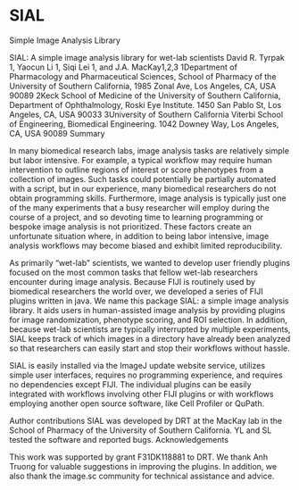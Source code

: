 # SIAL
Simple Image Analysis Library

SIAL: A simple image analysis library for wet-lab scientists
David R. Tyrpak 1, Yaocun Li 1, Siqi Lei 1, and J.A. MacKay1,2,3
1Department of Pharmacology and Pharmaceutical Sciences, School of Pharmacy of the University of Southern California, 1985 Zonal Ave, Los Angeles, CA, USA 90089 
2Keck School of Medicine of the University of Southern California, Department of Ophthalmology, Roski Eye Institute. 1450 San Pablo St, Los Angeles, CA, USA 90033
3University of Southern California Viterbi School of Engineering, Biomedical Engineering. 1042 Downey Way, Los Angeles, CA, USA 90089
Summary

In many biomedical research labs, image analysis tasks are relatively simple but labor intensive. For example, a typical workflow may require human intervention to outline regions of interest or score phenotypes from a collection of images. Such tasks could potentially be partially automated with a script, but in our experience, many biomedical researchers do not obtain programming skills. Furthermore, image analysis is typically just one of the many experiments that a busy researcher will employ during the course of a project, and so devoting time to learning programming or bespoke image analysis is not prioritized. These factors create an unfortunate situation where, in addition to being labor intensive, image analysis workflows may become biased and exhibit limited reproducibility. 

As primarily “wet-lab” scientists, we wanted to develop user friendly plugins focused on the most common tasks that fellow wet-lab researchers encounter during image analysis.  Because FIJI is routinely used by biomedical researchers the world over, we developed a series of FIJI plugins written in java.  We name this package SIAL: a simple image analysis library. It aids users in human-assisted image analysis by providing plugins for image randomization, phenotype scoring, and ROI selection. In addition, because wet-lab scientists are typically interrupted by multiple experiments, SIAL keeps track of which images in a directory have already been analyzed so that researchers can easily start and stop their workflows without hassle.

SIAL is easily installed via the ImageJ update website service, utilizes simple user interfaces, requires no programming experience, and requires no dependencies except FIJI. The individual plugins can be easily integrated with workflows involving other FIJI plugins or with workflows employing another open source software, like Cell Profiler or QuPath. 

Author contributions
SIAL was developed by DRT at the MacKay lab in the School of Pharmacy of the University of Southern California. YL and SL tested the software and reported bugs.
Acknowledgements

This work was supported by grant F31DK118881 to DRT. We thank Anh Truong for valuable suggestions in improving the plugins. In addition, we also thank the image.sc community for technical assistance and advice.
